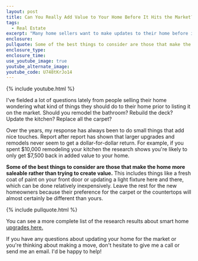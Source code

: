 ```yaml
---
layout: post
title: Can You Really Add Value to Your Home Before It Hits the Market?
tags:
  - Real Estate
excerpt: "Many home sellers want to make updates to their home before it hits the market to try to add some value. If you're considering this route, be careful where you spend your money."
enclosure:
pullquote: Some of the best things to consider are those that make the home more saleable rather than trying to create value.
enclosure_type:
enclosure_time:
use_youtube_image: true
youtube_alternate_image:
youtube_code: U748tKrJo14
---
```



{% include youtube.html %}

I've fielded a lot of questions lately from people selling their home wondering what kind of things they should do to their home prior to listing it on the market. Should you remodel the bathroom? Rebuild the deck? Update the kitchen? Replace all the carpet?

Over the years, my response has always been to do small things that add nice touches. Report after report has shown that larger upgrades and remodels never seem to get a dollar-for-dollar return. For example, if you spent $10,000 remodeling your kitchen the research shows you're likely to only get $7,500 back in added value to your home.

**Some of the best things to consider are those that make the home more saleable rather than trying to create value.** This includes things like a fresh coat of paint on your front door or updating a light fixture here and there, which can be done relatively inexpensively. Leave the rest for the new homeowners because their preference for the carpet or the countertops will almost certainly be different than yours.

{% include pullquote.html %}

You can see a more complete list of the research results about smart home [upgrades here.](http://www.remodeling.hw.net/cost-vs-value/2015/)

If you have any questions about updating your home for the market or you're thinking about making a move, don't hesitate to give me a call or send me an email. I'd be happy to help!